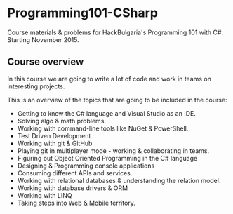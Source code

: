 # Programming101-CSharp

Course materials &amp; problems for HackBulgaria's Programming 101 with C#. Starting November 2015.

## Course overview

In this course we are going to write a lot of code and work in teams on interesting projects.

This is an overview of the topics that are going to be included in the course:

* Getting to know the C# language and Visual Studio as an IDE.
* Solving algo & math problems.
* Working with command-line tools like NuGet & PowerShell.
* Test Driven Development
* Working with git & GitHub
* Playing git in multiplayer mode - working & collaborating in teams.
* Figuring out Object Oriented Programming in the C# language
* Designing & Programming console applications
* Consuming different APIs and services.
* Working with relational databases & understanding the relation model.
* Working with database drivers & ORM
* Working with LINQ
* Taking steps into Web & Mobile territory.
